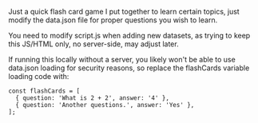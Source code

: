Just a quick flash card game I put together to learn certain topics, just modify the data.json file for proper questions you wish to learn.

You need to modify script.js when adding new datasets, as trying to keep this JS/HTML only, no server-side, may adjust later.

If running this locally without a server, you likely won't be able to use data.json loading for security reasons, so replace the flashCards variable loading code with:

```
const flashCards = [
  { question: 'What is 2 + 2', answer: '4' },
  { question: 'Another questions.', answer: 'Yes' },
];
```
